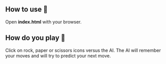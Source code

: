 
## How to use 🚀
Open **index.html** with your browser.


## How do you play 🎲
Click on rock, paper or scissors icons versus the AI.
The AI will remember your moves and will try to predict your next move.

